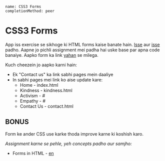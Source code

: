 ```ngMeta
name: CSS3 Forms
completionMethod: peer
```

# CSS3 Forms
App iss exercise se sikhoge ki HTML forms kaise banate hain. [Isse](http://www.w3schools.com/html/html_forms.asp) aur [isse](http://htmldog.com/guides/html/beginner/forms/) padho. Aapne jo pichli assignment mei padha hai uske base par apna code banaiye. Aapko form ka link [yahan](https://abhishekgupta92.github.io/equality7/contact.html) se milega.

Kuch cheezein jo aapko karni hain:  

* Ek "Contact us" ka link sabhi pages mein daaliye
* In sabhi pages mei link ko aise update kare:
  * Home - index.html
  * Kindness - kindness.html
  * Activism - #
  * Empathy - #
  * Contact Us - contact.html

## BONUS
Form ke ander CSS use karke thoda improve karne ki koshish karo.

_Assignment karne se pehle, yeh concepts padho aur samjho:_

* Forms in HTML - [en](http://www.html-5-tutorial.com/form-element.php
)

